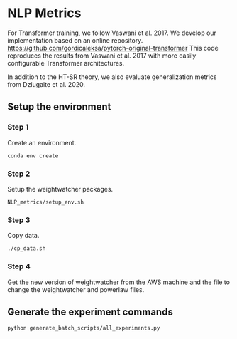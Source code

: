 # NLP Metrics

For Transformer training, we follow Vaswani et al. 2017. We develop our implementation based on an online repository. https://github.com/gordicaleksa/pytorch-original-transformer
This code reproduces the results from Vaswani et al. 2017 with more easily configurable Transformer architectures.

In addition to the HT-SR theory, we also evaluate generalization metrics from Dziugaite et al. 2020.

## Setup the environment

### Step 1
Create an environment.
```
conda env create
```
### Step 2
Setup the weightwatcher packages.
```
NLP_metrics/setup_env.sh
```
### Step 3
Copy data.
```
./cp_data.sh
```
### Step 4
Get the new version of weightwatcher from the AWS machine and the file to change the weightwatcher and powerlaw files.

## Generate the experiment commands
```
python generate_batch_scripts/all_experiments.py
```
